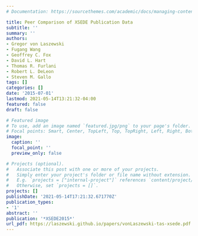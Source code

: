 ```yaml
---
# Documentation: https://sourcethemes.com/academic/docs/managing-content/

title: Peer Comparison of XSEDE Publication Data
subtitle: ''
summary: ''
authors:
- Gregor von Laszewski
- Fugang Wang
- Geoffrey C. Fox
- David L. Hart
- Thomas R. Furlani
- Robert L. DeLeon
- Steven M. Gallo
tags: []
categories: []
date: '2015-07-01'
lastmod: 2021-05-14T13:21:32-04:00
featured: false
draft: false

# Featured image
# To use, add an image named `featured.jpg/png` to your page's folder.
# Focal points: Smart, Center, TopLeft, Top, TopRight, Left, Right, BottomLeft, Bottom, BottomRight.
image:
  caption: ''
  focal_point: ''
  preview_only: false

# Projects (optional).
#   Associate this post with one or more of your projects.
#   Simply enter your project's folder or file name without extension.
#   E.g. `projects = ["internal-project"]` references `content/project/deep-learning/index.md`.
#   Otherwise, set `projects = []`.
projects: []
publishDate: '2021-05-14T17:21:32.671770Z'
publication_types:
- '1'
abstract: ''
publication: '*XSEDE2015*'
url_pdf: https://laszewski.github.io/papers/vonLaszewski-tas-xsede.pdf
---
```


